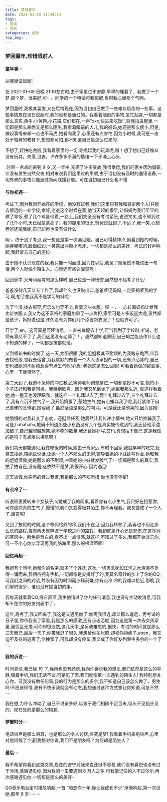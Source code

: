 ```yaml
---
title: 梦回童年
date: 2021-01-10 11:44:24
tags:
- 阅读
- 成长
categories: 成长
top_img:
---
```


###  梦回童年,珍惜眼前人

####  童年事···

   从哪里说起呢!

   在 2021-01-09 日晚 21:10左右时,由于家里过于安静,早早的睡着了，我做了一个梦,那个梦，很美好,可···，同学的一个电话将我惊醒,当时我心里那个气啊。

​        梦回童时,我极其喜悦,又在后悔现在,因为当初自己做了一些难以启齿的一些事。这些事情放在现在说起时,我的脸都是通红的。我看着眼前的事物,急忙起身,一切都是那么真实,黄牛,小黄狗,小花猫,它们都在,一声”xxx,快进来吃饭!“,将我拉进屋里,一切即是那么熟悉又是那么陌生,我看着眼前的人儿,我的妈妈,她还是那么瘦小,但是,做起事情来却一点也不马虎,她看向我了,心里还有点害怕,因为小时候,我可是一直处于棍棒的教育下,想想都可怕,都不知道自己是怎么过来的.

​		 不想了,赶快吃完饭,我看着家里的一切,寻找起我的玩具呢,哦！想了想自己好像从没有玩具。失落,沮丧，许许多多不满的情绪一下子涌上心头.

​     时间一点点的来到 9 岁,这一年中,充满了许多变故,我很幸运,我们的家乡因为偏僻,它没有发生自然灾害,相对来说我们这里过的平顺,由于当初没有及时的通讯设备,一切外界的事物只能通过新闻联播获取。可在当初自己什么也不懂.

####  与你初遇···

  考试了,因为我刚开始在的学校，他没有试卷,我们(这里只有我和哥哥两个人)只能去很远的一处学校,幸好,老爸这个时候在家,他当天起的很早,让妈妈为我们早早的做了早饭,煮了几个鸡蛋带着,一路上,我们完全没有考试紧张,说说笑笑,也不知到过了几个小时,天已经蒙蒙亮了，我的腿走的很乏,爸爸说就到了,不远了,我一笑,心想老爸还骗我呢,自己却再也没有说什么.

  啊·，终于到了考点,我一想这是第一次遇见她，自己可得精神点,刚看到她的时候，她胖嘟嘟的,脸很红润,一笑露出两颗小虎牙。一切都是那么的美好，考试的铃声响起,我赶紧去自己的座位···

  由于她不认识现在的我,我只能一闪而过,因为在以后,我见了她居然不能说出一句话,两个人就像个陌生人。心里还有些许酸楚呢！

回到家中,父母问起考的怎么样时,自己也是一阵恍惚,居然想不起考了什么!

   爸爸没待几天又去工作了,我却什么也没说出口,爸爸督促妈妈,一定要抓紧我的学习,啊,想了想我真不是学习的料呢！

  洗了个澡,找衣服穿,可怎么也穿不上,看着这些衣服，哎····，一心拉着妈妈让给我卖新衣服,o,我又为这不富裕的家庭加重了一点负担,家里可是人多饭量大呢,虽然都是孩子，妈妈说也是,许久没有为你们几个添置新衣服了！也就许可了。

   开学了,en，这可真是可坏消息，一直被催促去上学,可当我到了学校时,听说，老师有事交不了了,我们这里没有老师了！，虽然都知道原因,自己却之能装作什么也不知道的样子，一切都是按部就班。 

   又到领新书的时候了,这一天,太阳很暖,我的姐姐极其不耐烦的为我跑东跑西,带我去找班级,领我去宿舍,为我默默的做着一个大人该承担的一切,还有点心疼的,自己却也被她的不耐烦惹得有点生气呢!心想: 老姐这是怎么回事!,可看着她做的那些事,心里一下就释然了.

  第二天到了,我迫不急待的冲进教室,等待老师调整座位,一切都是妙不可言,她的小个子正好和我是同桌，我特别欣喜，因为我又见到她了,她离我那么近, 就这样看着她,她一整天也没理睬我，就这样一个礼拜过去了,两个礼拜过去了,三个礼拜过去了,我有点沉不住气了···,我开始捣蛋了,惹她生气,她有点嫌弃我了呢,我赶紧停下自己愚昧的恶作剧,她理我了,虽然话语是那么的刺耳。可是我还是欣喜的,因为是她!

  她慢慢的对我转变了态度，还挺信任我,她居然让我传递小情书,她又开始欺骗我了,可是,hahahaha,她确不知道那些小东西没有几个是真实被传递到的,我还替他添油加醋了,自己越想越想笑,她不够的数量,我还替她补写,艾玛,真想抽下自己,这是我做的是吗？有点难以相信啊！

  我们每天都能遇见,我在吃饭的时候,她由于离家远,有时不回家,我就早早的吃完,赶紧去找她,陪她说说话,让她一个人不那么的无聊,辅导着她的小妹妹写作业,她和我的姐姐很像,她是那么的不耐烦,冲着她的小妹就发脾气了!一切都是那么的真实,我拍了拍自己,没有醒,这依然不是梦,我很开心,因为遇见!

  这天放假,你突然的经过我家,我是那么的不知所措,你也没有停留!

 ####  有点冷了···

  听说班里要转来个女孩子,o,她成了我的同桌,看着你有点小生气,我只好在招惹你,可你这次真的生气了,慢慢的,我们又变得极其陌生,你不再理我，我又变成了一个人了,沮丧呢!

  又到了放假的时刻,这个寒假格外的冷,我们不在见,因为我转校了,我再也不用走那么长的路程,每周两天就奔波于学校之间的路程，我到底是开心还是悲伤,在这冷冽的寒风中，脸色是煞白的,看不出一点情感,就这样,不知过了多久,我都开始淡忘你,可一不小心你又浮现再我的脑海里,那么的根深蒂固!

####  回忆再起···

  我姐有个同学,她和你的名字,就多了个姓氏,这次,一切思念犹如江河之水涛涛不觉得一涌而来,我期待拥有手机,一切都像是安排好了的,我莫名奇妙的加上了你的QQ,可我们之间的对话,并没有因为时间而冰释前嫌,你有点冷,冷的我难以接近,那晚,我们聊的很少，谁也没有提当初的事。

  我每天就看着QQ,将它置顶,我生怕错过了你的任何消息,我也没有主动发消息,可我却不在你的好友列表中了，

这年,高考了,我又回来了,我这是又遇见你了,你离我很近,却又那么遥远，再考试的日子里,你带我去了家里,我是那么的感激,还有点忐忑呢,因为这是第一次去女孩家里,我慌乱无措,可你却很淡然,这几天中,是另我难忘的,很快，考试的时间就是那么三天而已,最后一天了,你带我逛了很久,我想给你拍张照,却被你拒绝了,enen，我又迫不及待的逃离了,你挽留了,可我却没有停留,我又成了你好友列表中多余的一个了···,

 ####  我的诉说···

  时间真快,我已经 19 了,我再也没有顾虑,我向你诉说我的想法,我们依然是这么的平静,隔着手机,我们无话不谈,可是见了面,我们就像第一次遇到的陌生人! 我特别想关心你，可我没有做任何事,我的行为是那么的多余,我不知道自己该怎么做了，男生吗!不应该矫情,我有不快乐我就会有动态,我想通过这种方式想让你知道,可是不然····

  我在想,为什么冲动了,自己不说该多好,以致于我们相隔不足百米,低头不见抬头见的，现在处的是那么的尴尬,

####  梦醒时分···

  电话铃声是那么刺耳，也是那么的令人讨厌,终究是梦!    我看着手机来电铃声,心里对他问候了个遍!我想对你说,我们不是朋友吗？为何却是陌生人？

####  最后···

  我不希望你看到这篇文章,现在的安宁对我来说还挺不容易,我们没有喜悦也没有过于冷场,感谢遇见你,因为我的一生要遇到 8 万人之多,可我能记住的人不过尔尔,再次感谢遇见你,一切都是那么的美好···

  QQ音乐电台定时播放响起,一首 ”暗恋你十年,你让我成长不少“渐渐响起,第一次见她,那年 8 岁·········

